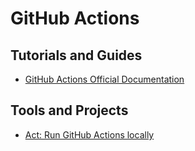 # GitHub Actions


## Tutorials and Guides
- [GitHub Actions Official Documentation](https://docs.github.com/en/actions)

## Tools and Projects
- [Act: Run GitHub Actions locally](https://github.com/nektos/act)